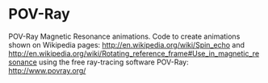 # POV-Ray
POV-Ray Magnetic Resonance animations.
Code to create animations shown on Wikipedia pages:
http://en.wikipedia.org/wiki/Spin_echo
and 
http://en.wikipedia.org/wiki/Rotating_reference_frame#Use_in_magnetic_resonance
using the free ray-tracing software POV-Ray:
http://www.povray.org/ 
